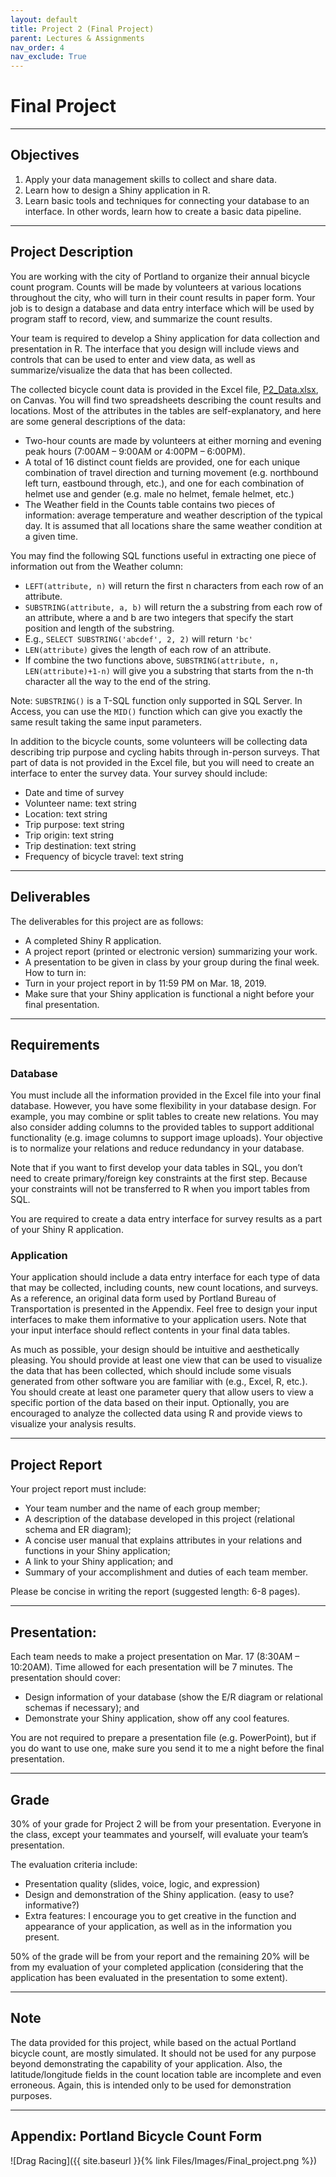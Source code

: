 ```yaml
---
layout: default
title: Project 2 (Final Project)
parent: Lectures & Assignments
nav_order: 4
nav_exclude: True
---
```


# Final Project

---

## Objectives

1.	Apply your data management skills to collect and share data.
2.	Learn how to design a Shiny application in R.
3.	Learn basic tools and techniques for connecting your database to an interface. In other words, learn how to create a basic data pipeline.  

<!--

---

## Files and Data
* <a href="{{ site.baseurl }}/Files/Projects/Final Project.pdf"><i class='fa fa-file-pdf-o'></i> Final Project </a>
* <a href="{{ site.baseurl }}/Files/Projects/Final Project Data.xlsx"><i class='fa fa-table'></i> Final Project Data </a>

-->

---

## Project Description
You are working with the city of Portland to organize their annual bicycle count program. Counts will be made by volunteers at various locations throughout the city, who will turn in their count results in paper form. Your job is to design a database and data entry interface which will be used by program staff to record, view, and summarize the count results.

Your team is required to develop a Shiny application for data collection and presentation in R. The interface that you design will include views and controls that can be used to enter and view data, as well as summarize/visualize the data that has been collected.

The collected bicycle count data is provided in the Excel file, [P2_Data.xlsx](https://canvas.uw.edu/courses/1353510/files/folder/Projects/Final%20Project), on Canvas. You will find two spreadsheets describing the count results and locations. Most of the attributes in the tables are self-explanatory, and here are some general descriptions of the data:
*	Two-hour counts are made by volunteers at either morning and evening peak hours (7:00AM – 9:00AM or 4:00PM – 6:00PM). 
*	A total of 16 distinct count fields are provided, one for each unique combination of travel direction and turning movement (e.g. northbound left turn, eastbound through, etc.), and one for each combination of helmet use and gender (e.g. male no helmet, female helmet, etc.)
*	The Weather field in the Counts table contains two pieces of information: average temperature and weather description of the typical day. It is assumed that all locations share the same weather condition at a given time.

You may find the following SQL functions useful in extracting one piece of information out from the Weather column:

*	`LEFT(attribute, n)` will return the first n characters from each row of an attribute.
*	`SUBSTRING(attribute, a, b)` will return the a substring from each row of an attribute, where a and b are two integers that specify the start position and length of the substring.
*	E.g., `SELECT SUBSTRING('abcdef', 2, 2)` will return `'bc'`
*	`LEN(attribute)` gives the length of each row of an attribute.
*	If combine the two functions above, `SUBSTRING(attribute, n, LEN(attribute)+1-n)` will give you a substring that starts from the n-th character all the way to the end of the string.

Note: `SUBSTRING()` is a T-SQL function only supported in SQL Server. In Access, you can use the `MID()` function which can give you exactly the same result taking the same input parameters.

In addition to the bicycle counts, some volunteers will be collecting data describing trip purpose and cycling habits through in-person surveys. That part of data is not provided in the Excel file, but you will need to create an interface to enter the survey data. Your survey should include:
*	Date and time of survey
*	Volunteer name: text string
*	Location: text string
*	Trip purpose: text string
*	Trip origin: text string
*	Trip destination: text string
*	Frequency of bicycle travel: text string

---

## Deliverables
The deliverables for this project are as follows:
*	A completed Shiny R application.
*	A project report (printed or electronic version) summarizing your work. 
*	A presentation to be given in class by your group during the final week.
How to turn in:
*	Turn in your project report in by 11:59 PM on Mar. 18, 2019.
*	Make sure that your Shiny application is functional a night before your final presentation.

---

## Requirements

### Database
You must include all the information provided in the Excel file into your final database. However, you have some flexibility in your database design. For example, you may combine or split tables to create new relations. You may also consider adding columns to the provided tables to support additional functionality (e.g. image columns to support image uploads). Your objective is to normalize your relations and reduce redundancy in your database.

Note that if you want to first develop your data tables in SQL, you don’t need to create primary/foreign key constraints at the first step. Because your constraints will not be transferred to R when you import tables from SQL.

You are required to create a data entry interface for survey results as a part of your Shiny R application.

### Application
Your application should include a data entry interface for each type of data that may be collected, including counts, new count locations, and surveys. As a reference, an original data form used by Portland Bureau of Transportation is presented in the Appendix. Feel free to design your input interfaces to make them informative to your application users. Note that your input interface should reflect contents in your final data tables.

As much as possible, your design should be intuitive and aesthetically pleasing. You should provide at least one view that can be used to visualize the data that has been collected, which should include some visuals generated from other software you are familiar with (e.g., Excel, R, etc.). You should create at least one parameter query that allow users to view a specific portion of the data based on their input. Optionally, you are encouraged to analyze the collected data using R and provide views to visualize your analysis results.

---

## Project Report
Your project report must include:
*	Your team number and the name of each group member;
*	A description of the database developed in this project (relational schema and ER diagram);
*	A concise user manual that explains attributes in your relations and functions in your Shiny application; 
*	A link to your Shiny application; and
*	Summary of your accomplishment and duties of each team member.

Please be concise in writing the report (suggested length: 6-8 pages).

---

## Presentation:
Each team needs to make a project presentation on Mar. 17 (8:30AM – 10:20AM). Time allowed for each presentation will be 7 minutes. The presentation should cover:
*	Design information of your database (show the E/R diagram or relational schemas if necessary); and
*	Demonstrate your Shiny application, show off any cool features.

You are not required to prepare a presentation file (e.g. PowerPoint), but if you do want to use one, make sure you send it to me a night before the final presentation.

---

## Grade
30% of your grade for Project 2 will be from your presentation. Everyone in the class, except your teammates and yourself, will evaluate your team’s presentation.

The evaluation criteria include:
*	Presentation quality (slides, voice, logic, and expression)
*	Design and demonstration of the Shiny application. (easy to use? informative?)
*	Extra features: I encourage you to get creative in the function and appearance of your application, as well as in the information you present.

50% of the grade will be from your report and the remaining 20% will be from my evaluation of your completed application (considering that the application has been evaluated in the presentation to some extent).

---

## Note
The data provided for this project, while based on the actual Portland bicycle count, are mostly simulated. It should not be used for any purpose beyond demonstrating the capability of your application. Also, the latitude/longitude fields in the count location table are incomplete and even erroneous. Again, this is intended only to be used for demonstration purposes.

---

## Appendix: Portland Bicycle Count Form

![Drag Racing]({{ site.baseurl }}{% link Files/Images/Final_project.png %})
